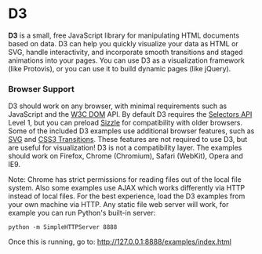# D3

**D3** is a small, free JavaScript library for manipulating HTML documents
based on data. D3 can help you quickly visualize your data as HTML or SVG,
handle interactivity, and incorporate smooth transitions and staged animations
into your pages. You can use D3 as a visualization framework (like Protovis),
or you can use it to build dynamic pages (like jQuery).

### Browser Support

D3 should work on any browser, with minimal requirements such as JavaScript
and the [W3C DOM](http://www.w3.org/DOM/) API. By default D3 requires the
[Selectors API](http://www.w3.org/TR/selectors-api/) Level 1, but you can
preload [Sizzle](http://sizzlejs.com/) for compatibility with older browsers.
Some of the included D3 examples use additional browser features, such as
[SVG](http://www.w3.org/TR/SVG/) and [CSS3
Transitions](http://www.w3.org/TR/css3-transitions/). These features are not
required to use D3, but are useful for visualization! D3 is not a
compatibility layer. The examples should work on Firefox, Chrome (Chromium),
Safari (WebKit), Opera and IE9.

Note: Chrome has strict permissions for reading files out of the local file
system. Also some examples use AJAX which works differently via HTTP
instead of local files. For the best experience, load the D3 examples from
your own machine via HTTP. Any static file web server will work, for example
you can run Python's built-in server:

    python -m SimpleHTTPServer 8888

Once this is running, go to: <http://127.0.0.1:8888/examples/index.html>
